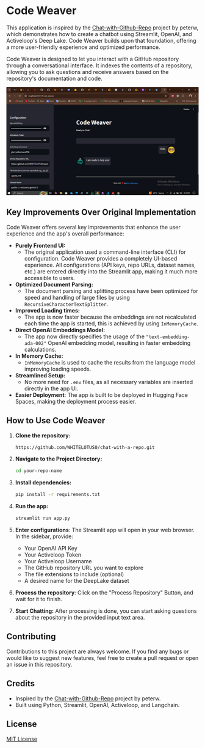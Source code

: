 # Code Weaver

This application is inspired by the [Chat-with-Github-Repo](https://github.com/peterw/Chat-with-Github-Repo) project by peterw, which demonstrates how to create a chatbot using Streamlit, OpenAI, and Activeloop's Deep Lake. Code Weaver builds upon that foundation, offering a more user-friendly experience and optimized performance.

Code Weaver is designed to let you interact with a GitHub repository through a conversational interface. It indexes the contents of a repository, allowing you to ask questions and receive answers based on the repository's documentation and code.

![Code Weaver Screenshot](screenshot.png)

## Key Improvements Over Original Implementation

Code Weaver offers several key improvements that enhance the user experience and the app's overall performance:

*   **Purely Frontend UI:**
    *   The original application used a command-line interface (CLI) for configuration. Code Weaver provides a completely UI-based experience. All configurations (API keys, repo URLs, dataset names, etc.) are entered directly into the Streamlit app, making it much more accessible to users.
*   **Optimized Document Parsing:**
    *   The document parsing and splitting process have been optimized for speed and handling of large files by using `RecursiveCharacterTextSplitter`.
*   **Improved Loading times:**
     * The app is now faster because the embeddings are not recalculated each time the app is started, this is achieved by using `InMemoryCache`.
*   **Direct OpenAI Embeddings Model:**
    *   The app now directly specifies the usage of the `"text-embedding-ada-002"` OpenAI embedding model, resulting in faster embedding calculations.
*   **In Memory Cache:**
    *   `InMemoryCache` is used to cache the results from the language model improving loading speeds.
*   **Streamlined Setup:**
    *   No more need for `.env` files, as all necessary variables are inserted directly in the app UI.
*    **Easier Deployment**: The app is built to be deployed in Hugging Face Spaces, making the deployment process easier.

## How to Use Code Weaver

1.  **Clone the repository:**
     ```bash
     https://github.com/WHITELOTUS0/chat-with-a-repo.git
     ```
2.  **Navigate to the Project Directory:**

    ```bash
    cd your-repo-name
    ```
3.  **Install dependencies:**

    ```bash
    pip install -r requirements.txt
    ```
4.  **Run the app:**
    ```bash
    streamlit run app.py
    ```

5.  **Enter configurations**: The Streamlit app will open in your web browser. In the sidebar, provide:
    *   Your OpenAI API Key
    *   Your Activeloop Token
    *   Your Activeloop Username
    *   The GitHub repository URL you want to explore
    *   The file extensions to include (optional)
    *   A desired name for the DeepLake dataset
6.  **Process the repository**: Click on the "Process Repository" Button, and wait for it to finish.
7.  **Start Chatting:** After processing is done, you can start asking questions about the repository in the provided input text area.

## Contributing

Contributions to this project are always welcome. If you find any bugs or would like to suggest new features, feel free to create a pull request or open an issue in this repository.

## Credits

*   Inspired by the [Chat-with-Github-Repo](https://github.com/peterw/Chat-with-Github-Repo) project by peterw.
*   Built using Python, Streamlit, OpenAI, Activeloop, and Langchain.

## License

[MIT License](LICENSE)